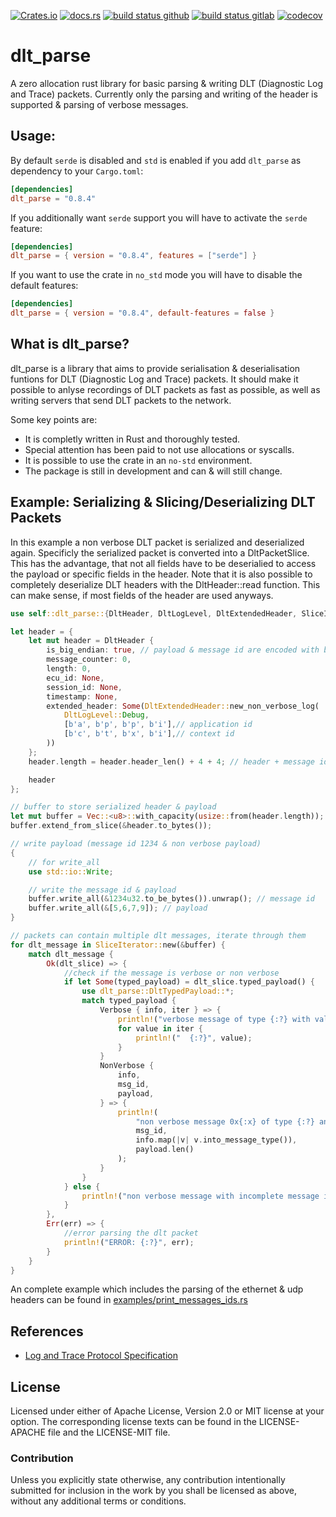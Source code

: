 [![Crates.io](https://img.shields.io/crates/v/dlt_parse.svg)](https://crates.io/crates/dlt_parse)
[![docs.rs](https://docs.rs/dlt_parse/badge.svg)](https://docs.rs/dlt_parse)
[![build status github](https://github.com/JulianSchmid/dlt-parse-rs/actions/workflows/main.yml/badge.svg?branch=main)](https://github.com/JulianSchmid/dlt-parse-rs/actions/workflows/main.yml)
[![build status gitlab](https://gitlab.com/julian.schmid/dlt-parse-rs/badges/main/pipeline.svg)](https://gitlab.com/julian.schmid/dlt-parse-rs/-/commits/main)
[![codecov](https://codecov.io/gh/JulianSchmid/dlt-parse-rs/branch/main/graph/badge.svg?token=D1LANr6nox)](https://codecov.io/gh/JulianSchmid/dlt-parse-rs)

# dlt_parse

A zero allocation rust library for basic parsing & writing DLT (Diagnostic Log and Trace)
packets. Currently only the parsing and writing of the header is supported & parsing of verbose messages.

## Usage:

By default `serde` is disabled and `std` is enabled if you add `dlt_parse` as dependency to your `Cargo.toml`:

```toml
[dependencies]
dlt_parse = "0.8.4"
```

If you additionally want `serde` support you will have to activate the `serde` feature:

```toml
[dependencies]
dlt_parse = { version = "0.8.4", features = ["serde"] }
```

If you want to use the crate in `no_std` mode you will have to disable the default features:

```toml
[dependencies]
dlt_parse = { version = "0.8.4", default-features = false }
```

## What is dlt_parse?
dlt_parse is a library that aims to provide serialisation & deserialisation funtions for DLT (Diagnostic Log and Trace) packets.
It should make it possible to anlyse recordings of DLT packets as fast as possible, as well as writing servers
that send DLT packets to the network.

Some key points are:

* It is completly written in Rust and thoroughly tested.
* Special attention has been paid to not use allocations or syscalls.
* It is possible to use the crate in an `no-std` environment.
* The package is still in development and can & will still change.

## Example: Serializing & Slicing/Deserializing DLT Packets

In this example a non verbose DLT packet is serialized and deserialized again. Specificly the serialized packet is
converted into a DltPacketSlice. This has the advantage, that not all fields have to be deserialied to
access the payload or specific fields in the header. Note that it is also possible to completely deserialize
DLT headers with the DltHeader::read function. This can make sense, if most fields of the header are used anyways.

```rust
use self::dlt_parse::{DltHeader, DltLogLevel, DltExtendedHeader, SliceIterator};

let header = {
    let mut header = DltHeader {
        is_big_endian: true, // payload & message id are encoded with big endian
        message_counter: 0,
        length: 0,
        ecu_id: None,
        session_id: None,
        timestamp: None,
        extended_header: Some(DltExtendedHeader::new_non_verbose_log(
            DltLogLevel::Debug,
            [b'a', b'p', b'p', b'i'],// application id
            [b'c', b't', b'x', b'i'],// context id
        ))
    };
    header.length = header.header_len() + 4 + 4; // header + message id + payload

    header
};

// buffer to store serialized header & payload
let mut buffer = Vec::<u8>::with_capacity(usize::from(header.length));
buffer.extend_from_slice(&header.to_bytes());

// write payload (message id 1234 & non verbose payload)
{
    // for write_all
    use std::io::Write;

    // write the message id & payload
    buffer.write_all(&1234u32.to_be_bytes()).unwrap(); // message id
    buffer.write_all(&[5,6,7,9]); // payload
}

// packets can contain multiple dlt messages, iterate through them
for dlt_message in SliceIterator::new(&buffer) {
    match dlt_message {
        Ok(dlt_slice) => {
            //check if the message is verbose or non verbose
            if let Some(typed_payload) = dlt_slice.typed_payload() {
                use dlt_parse::DltTypedPayload::*;
                match typed_payload {
                    Verbose { info, iter } => {
                        println!("verbose message of type {:?} with values:", info.into_message_type());
                        for value in iter {
                            println!("  {:?}", value);
                        }
                    }
                    NonVerbose {
                        info,
                        msg_id,
                        payload,
                    } => {
                        println!(
                            "non verbose message 0x{:x} of type {:?} and {} bytes of payload",
                            msg_id,
                            info.map(|v| v.into_message_type()),
                            payload.len()
                        );
                    }
                }
            } else {
                println!("non verbose message with incomplete message id");
            }
        },
        Err(err) => {
            //error parsing the dlt packet
            println!("ERROR: {:?}", err);
        }
    }
}
```

An complete example which includes the parsing of the ethernet & udp headers can be found in [examples/print_messages_ids.rs](examples/print_messages_ids.rs)

## References
* [Log and Trace Protocol Specification](https://www.autosar.org/fileadmin/standards/foundation/1-3/AUTOSAR_PRS_LogAndTraceProtocol.pdf)

## License
Licensed under either of Apache License, Version 2.0 or MIT license at your option. The corresponding license texts can be found in the LICENSE-APACHE file and the LICENSE-MIT file.

### Contribution
Unless you explicitly state otherwise, any contribution intentionally submitted for inclusion in the work by you shall be licensed as above, without any additional terms or conditions.
